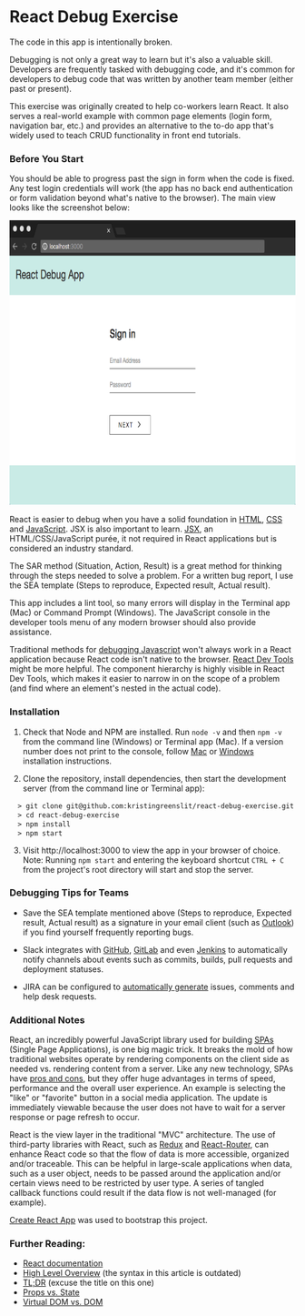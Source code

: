 # React Debug Exercise

The code in this app is intentionally broken.

Debugging is not only a great way to learn but it's also a valuable skill. Developers are frequently tasked with debugging code, and it's common for developers to debug code that was written by another team member (either past or present).

This exercise was originally created to help co-workers learn React. It also serves a real-world example with common page elements (login form, navigation bar, etc.) and provides an alternative to the to-do app that's widely used to teach CRUD functionality in front end tutorials.

### Before You Start

You should be able to progress past the sign in form when the code is fixed. Any test login credentials will work (the app has no back end authentication or form validation beyond what's native to the browser). The main view looks like the screenshot below:

<p align='center'>
  <img src='./src/assets/main.png' width='750' height='500' />
</p>

React is easier to debug when you have a solid foundation in [HTML](http://learn.shayhowe.com/html-css/getting-to-know-html/), [CSS](http://learn.shayhowe.com/html-css/getting-to-know-css/) and [JavaScript](https://developer.mozilla.org/en-US/docs/Learn/Getting_started_with_the_web/JavaScript_basics). JSX is also important to learn. [JSX](https://medium.com/javascript-scene/jsx-looks-like-an-abomination-1c1ec351a918#.ro3sx1ea0), an HTML/CSS/JavaScript purée, it not required in React applications but is considered an industry standard.

The SAR method (Situation, Action, Result) is a great method for thinking through the steps needed to solve a problem. For a written bug report, I use the SEA template (Steps to reproduce, Expected result, Actual result).

This app includes a lint tool, so many errors will display in the Terminal app (Mac) or Command Prompt (Windows). The JavaScript console in the developer tools menu of any modern browser should also provide assistance.

Traditional methods for [debugging Javascript](https://medium.com/@sandeep.scet/different-ways-to-debug-javascript-code-579e7f58cf10#.3gbqsze60) won't always work in a React application because React code isn't native to the browser. [React Dev Tools](https://github.com/facebook/react-devtools) might be more helpful. The component hierarchy is highly visible in React Dev Tools, which makes it easier to narrow in on the scope of a problem (and find where an element's nested in the actual code).

### Installation

1.  Check that Node and NPM are installed. Run `node -v` and then `npm -v` from the command line (Windows) or Terminal app (Mac). If a version number does not print to the console, follow [Mac](http://blog.teamtreehouse.com/install-node-js-npm-mac) or [Windows](http://blog.teamtreehouse.com/install-node-js-npm-windows) installation instructions.

2.  Clone the repository, install dependencies, then start the development server (from the command line or Terminal app):

  ```
    > git clone git@github.com:kristingreenslit/react-debug-exercise.git
    > cd react-debug-exercise
    > npm install
    > npm start
  ```

3.  Visit http://localhost:3000 to view the app in your browser of choice. Note: Running `npm start` and entering the keyboard shortcut `CTRL + C` from the project's root directory will start and stop the server.

### Debugging Tips for Teams

* Save the SEA template mentioned above (Steps to reproduce, Expected result, Actual result) as a signature in your email client (such as [Outlook](https://support.office.com/en-us/article/Create-and-add-a-signature-to-messages-8ee5d4f4-68fd-464a-a1c1-0e1c80bb27f2)) if you find yourself frequently reporting bugs.

* Slack integrates with [GitHub](https://get.slack.help/hc/en-us/articles/232289568-Use-GitHub-with-Slack), [GitLab](https://docs.gitlab.com/ee/user/project/integrations/slack.html) and even [Jenkins](https://github.com/jenkinsci/slack-plugin) to automatically notify channels about events such as commits, builds, pull requests and deployment statuses.

* JIRA can be configured to [automatically generate](https://confluence.atlassian.com/adminjiracloud/creating-issues-and-comments-from-email-779288896.html) issues, comments and help desk requests.

### Additional Notes

React, an incredibly powerful JavaScript library used for building [SPAs](https://en.wikipedia.org/wiki/Single-page_application) (Single Page Applications), is one big magic trick. It breaks the mold of how traditional websites operate by rendering components on the client side as needed vs. rendering content from a server. Like any new technology, SPAs have [pros and cons](https://neoteric.eu/single-page-application-vs-multiple-page-application), but they offer huge advantages in terms of speed, performance and the overall user experience. An example is selecting the "like" or "favorite" button in a social media application. The update is immediately viewable because the user does not have to wait for a server response or page refresh to occur.

React is the view layer in the traditional "MVC" architecture. The use of third-party libraries with React, such as [Redux](https://css-tricks.com/learning-react-router/) and [React-Router](https://css-tricks.com/learning-react-redux/), can enhance React code so that the flow of data is more accessible, organized and/or traceable. This can be helpful in large-scale applications when data, such as a user object, needs to be passed around the application and/or certain views need to be restricted by user type. A series of tangled callback functions could result if the data flow is not well-managed (for example). 

[Create React App](https://github.com/facebookincubator/create-react-app) was used to bootstrap this project.

### Further Reading:

* [React documentation](https://facebook.github.io/react/)
* [High Level Overview](http://blog.reverberate.org/2014/02/react-demystified.html) (the syntax in this article is outdated)
* [TL;DR](http://blog.andrewray.me/reactjs-for-stupid-people/) (excuse the title on this one)
* [Props vs. State](https://themeteorchef.com/tutorials/understanding-props-and-state-in-react)
* [Virtual DOM vs. DOM](http://reactkungfu.com/2015/10/the-difference-between-virtual-dom-and-dom/)



